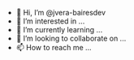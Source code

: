 - 👋 Hi, I’m @jvera-bairesdev
- 👀 I’m interested in ...
- 🌱 I’m currently learning ...
- 💞️ I’m looking to collaborate on ...
- 📫 How to reach me ...

<!---
jvera-bairesdev/jvera-bairesdev is a ✨ special ✨ repository because its `README.md` (this file) appears on your GitHub profile.
You can click the Preview link to take a look at your changes.
--->
